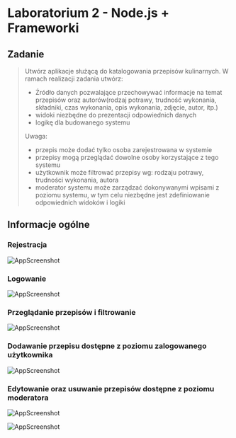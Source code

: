 # Laboratorium 2 - Node.js + Frameworki 

## Zadanie
> Utwórz aplikacje służącą do katalogowania przepisów kulinarnych. W ramach realizacji zadania utwórz:
> - Źródło danych pozwalające przechowywać informacje na temat przepisów oraz autorów(rodzaj potrawy, trudność wykonania, składniki, czas wykonania, opis wykonania, zdjęcie, autor, itp.)
> - widoki niezbędne do prezentacji odpowiednich danych
> - logikę  dla budowanego systemu
>
> Uwaga:
> - przepis może dodać tylko osoba zarejestrowana w systemie
> - przepisy mogą przeglądać dowolne osoby korzystające z tego systemu
> - użytkownik może filtrować przepisy wg: rodzaju potrawy, trudności wykonania, autora
> - moderator systemu może zarządzać dokonywanymi wpisami z poziomu systemu, w tym celu niezbędne jest zdefiniowanie odpowiednich widoków i logiki

## Informacje ogólne

### Rejestracja
![AppScreenshot](./app_screenshots/Register.jpg)

### Logowanie
![AppScreenshot](./app_screenshots/Login.jpg)

### Przeglądanie przepisów i filtrowanie
![AppScreenshot](./app_screenshots/Filter.jpg)

### Dodawanie przepisu dostępne z poziomu zalogowanego użytkownika
![AppScreenshot](./app_screenshots/Add.jpg)

### Edytowanie oraz usuwanie przepisów dostępne z poziomu moderatora
![AppScreenshot](./app_screenshots/Edit.jpg)

![AppScreenshot](./app_screenshots/Delete.jpg)